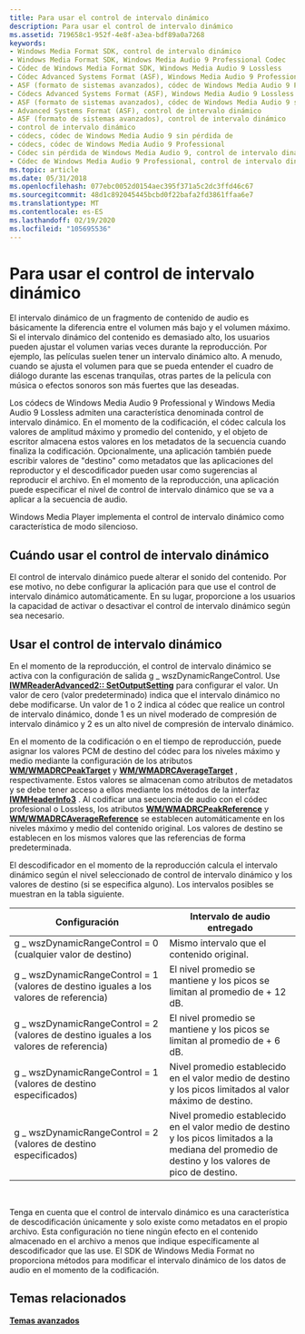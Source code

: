 ```yaml
---
title: Para usar el control de intervalo dinámico
description: Para usar el control de intervalo dinámico
ms.assetid: 719658c1-952f-4e8f-a3ea-bdf89a0a7268
keywords:
- Windows Media Format SDK, control de intervalo dinámico
- Windows Media Format SDK, Windows Media Audio 9 Professional Codec
- Códec de Windows Media Format SDK, Windows Media Audio 9 Lossless
- Códec Advanced Systems Format (ASF), Windows Media Audio 9 Professional Codec
- ASF (formato de sistemas avanzados), códec de Windows Media Audio 9 Professional
- Códecs Advanced Systems Format (ASF), Windows Media Audio 9 Lossless
- ASF (formato de sistemas avanzados), códec de Windows Media Audio 9 sin pérdida de
- Advanced Systems Format (ASF), control de intervalo dinámico
- ASF (formato de sistemas avanzados), control de intervalo dinámico
- control de intervalo dinámico
- códecs, códec de Windows Media Audio 9 sin pérdida de
- códecs, códec de Windows Media Audio 9 Professional
- Códec sin pérdida de Windows Media Audio 9, control de intervalo dinámico
- Códec de Windows Media Audio 9 Professional, control de intervalo dinámico
ms.topic: article
ms.date: 05/31/2018
ms.openlocfilehash: 077ebc0052d0154aec395f371a5c2dc3ffd46c67
ms.sourcegitcommit: 48d1c892045445bcbd0f22bafa2fd3861ffaa6e7
ms.translationtype: MT
ms.contentlocale: es-ES
ms.lasthandoff: 02/19/2020
ms.locfileid: "105695536"
---
```

# <a name="to-use-dynamic-range-control"></a>Para usar el control de intervalo dinámico

El intervalo dinámico de un fragmento de contenido de audio es básicamente la diferencia entre el volumen más bajo y el volumen máximo. Si el intervalo dinámico del contenido es demasiado alto, los usuarios pueden ajustar el volumen varias veces durante la reproducción. Por ejemplo, las películas suelen tener un intervalo dinámico alto. A menudo, cuando se ajusta el volumen para que se pueda entender el cuadro de diálogo durante las escenas tranquilas, otras partes de la película con música o efectos sonoros son más fuertes que las deseadas.

Los códecs de Windows Media Audio 9 Professional y Windows Media Audio 9 Lossless admiten una característica denominada control de intervalo dinámico. En el momento de la codificación, el códec calcula los valores de amplitud máximo y promedio del contenido, y el objeto de escritor almacena estos valores en los metadatos de la secuencia cuando finaliza la codificación. Opcionalmente, una aplicación también puede escribir valores de "destino" como metadatos que las aplicaciones del reproductor y el descodificador pueden usar como sugerencias al reproducir el archivo. En el momento de la reproducción, una aplicación puede especificar el nivel de control de intervalo dinámico que se va a aplicar a la secuencia de audio.

Windows Media Player implementa el control de intervalo dinámico como característica de modo silencioso.

## <a name="when-to-use-dynamic-range-control"></a>Cuándo usar el control de intervalo dinámico

El control de intervalo dinámico puede alterar el sonido del contenido. Por ese motivo, no debe configurar la aplicación para que use el control de intervalo dinámico automáticamente. En su lugar, proporcione a los usuarios la capacidad de activar o desactivar el control de intervalo dinámico según sea necesario.

## <a name="using-dynamic-range-control"></a>Usar el control de intervalo dinámico

En el momento de la reproducción, el control de intervalo dinámico se activa con la configuración de salida g \_ wszDynamicRangeControl. Use [**IWMReaderAdvanced2:: SetOutputSetting**](/previous-versions/windows/desktop/api/Wmsdkidl/nf-wmsdkidl-iwmreaderadvanced2-setoutputsetting) para configurar el valor. Un valor de cero (valor predeterminado) indica que el intervalo dinámico no debe modificarse. Un valor de 1 o 2 indica al códec que realice un control de intervalo dinámico, donde 1 es un nivel moderado de compresión de intervalo dinámico y 2 es un alto nivel de compresión de intervalo dinámico.

En el momento de la codificación o en el tiempo de reproducción, puede asignar los valores PCM de destino del códec para los niveles máximo y medio mediante la configuración de los atributos [**WM/WMADRCPeakTarget**](wm-wmadrcpeaktarget.md) y [**WM/WMADRCAverageTarget**](wm-wmadrcaveragetarget.md) , respectivamente. Estos valores se almacenan como atributos de metadatos y se debe tener acceso a ellos mediante los métodos de la interfaz [**IWMHeaderInfo3**](/previous-versions/windows/desktop/api/wmsdkidl/nn-wmsdkidl-iwmheaderinfo3) . Al codificar una secuencia de audio con el códec profesional o Lossless, los atributos [**WM/WMADRCPeakReference**](wm-wmadrcpeakreference.md) y [**WM/WMADRCAverageReference**](wm-wmadrcaveragereference.md) se establecen automáticamente en los niveles máximo y medio del contenido original. Los valores de destino se establecen en los mismos valores que las referencias de forma predeterminada.

El descodificador en el momento de la reproducción calcula el intervalo dinámico según el nivel seleccionado de control de intervalo dinámico y los valores de destino (si se especifica alguno). Los intervalos posibles se muestran en la tabla siguiente.



| Configuración                                                                | Intervalo de audio entregado                                                                                                     |
|-------------------------------------------------------------------------|------------------------------------------------------------------------------------------------------------------------------|
| g \_ wszDynamicRangeControl = 0 (cualquier valor de destino)                       | Mismo intervalo que el contenido original.                                                                                          |
| g \_ wszDynamicRangeControl = 1 (valores de destino iguales a los valores de referencia) | El nivel promedio se mantiene y los picos se limitan al promedio de + 12 dB.                                                    |
| g \_ wszDynamicRangeControl = 2 (valores de destino iguales a los valores de referencia) | El nivel promedio se mantiene y los picos se limitan al promedio de + 6 dB.                                                     |
| g \_ wszDynamicRangeControl = 1 (valores de destino especificados)                 | Nivel promedio establecido en el valor medio de destino y los picos limitados al valor máximo de destino.                                   |
| g \_ wszDynamicRangeControl = 2 (valores de destino especificados)                 | Nivel promedio establecido en el valor medio de destino y los picos limitados a la mediana del promedio de destino y los valores de pico de destino. |



 

Tenga en cuenta que el control de intervalo dinámico es una característica de descodificación únicamente y solo existe como metadatos en el propio archivo. Esta configuración no tiene ningún efecto en el contenido almacenado en el archivo a menos que indique específicamente al descodificador que las use. El SDK de Windows Media Format no proporciona métodos para modificar el intervalo dinámico de los datos de audio en el momento de la codificación.

## <a name="related-topics"></a>Temas relacionados

<dl> <dt>

[**Temas avanzados**](advanced-topics.md)
</dt> </dl>

 

 




